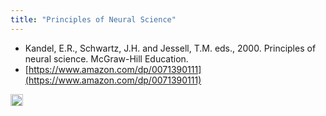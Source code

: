 ```yaml
---
title: "Principles of Neural Science"
---
```


- Kandel, E.R., Schwartz, J.H. and Jessell, T.M. eds., 2000. Principles of neural science. McGraw-Hill Education.
- [https://www.amazon.com/dp/0071390111](https://www.amazon.com/dp/0071390111)

<img src='https://scrapbox.io/api/pages/nishio/en/icon' alt='en.icon' height="19.5"/>
